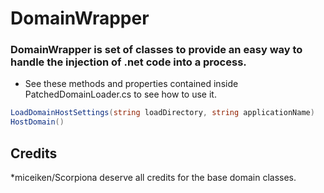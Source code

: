 # DomainWrapper
### DomainWrapper is set of classes to provide an easy way to handle the injection of .net code into a process.

* See these methods and properties contained inside PatchedDomainLoader.cs to see how to use it.
```csharp
LoadDomainHostSettings(string loadDirectory, string applicationName)
HostDomain()
```

## Credits
*miceiken/Scorpiona deserve all credits for the base domain classes.
